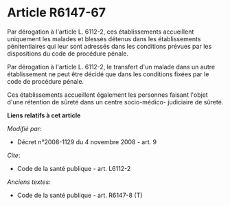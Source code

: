 # Article R6147-67

Par dérogation à l'article L. 6112-2, ces établissements accueillent uniquement les malades et blessés détenus dans les
établissements pénitentiaires qui leur sont adressés dans les conditions prévues par les dispositions du code de procédure
pénale. 

Par dérogation à l'article L. 6112-2, le transfert d'un malade dans un autre établissement ne peut être décidé que dans les
conditions fixées par le code de procédure pénale. 

Ces établissements accueillent également les personnes faisant l'objet d'une rétention de sûreté dans un centre socio-médico-
judiciaire de sûreté.

**Liens relatifs à cet article**

_Modifié par_:

  - Décret n°2008-1129 du 4 novembre 2008 - art. 9

_Cite_:

  - Code de la santé publique - art. L6112-2

_Anciens textes_:

  - Code de la santé publique - art. R6147-8 (T)
